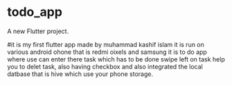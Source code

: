 # todo_app

A new Flutter project.

#it is my first flutter app made by muhammad kashif islam it is run on various android ohone that is redmi oixels and samsung it is to do app where use can enter there task which has to be done swipe left on task help you to delet task, also having checkbox and also integrated the local datbase that is hive which use your phone storage.
